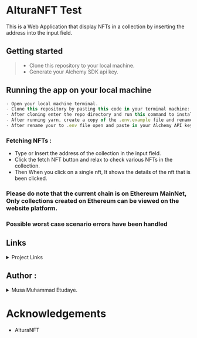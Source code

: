 # AlturaNFT Test

This is a Web Application that display NFTs in a collection by inserting the address into the input field.

## Getting started

> - Clone this repository to your local machine.
> - Generate your Alchemy SDK api key.

## Running the app on your local machine

```js
- Open your local machine terminal.
- Clone this repository by pasting this code in your terminal machine: git clone https://github.com/techbone/ALTURA-NFT-TEST.git
- After cloning enter the repo directory and run this command to install dependencies: yarn install
- After running yarn, create a copy of the .env.example file and rename to .env
- After rename your to .env file open and paste in your Alchemy API key.
```

### Fetching NFTs :

- Type or Insert the address of the collection in the input field.
- Click the fetch NFT button and relax to check various NFTs in the collection.
- Then When you click on a single nft, It shows the details of the nft that is been clicked.

### Please do note that the current chain is on Ethereum MainNet, Only collections created on Ethereum can be viewed on the website platform.

### Possible worst case scenario errors have been handled

## Links

<details>
    <summary>Project Links</summary>
    <ul>
    <li><a href="https://github.com/techbone/ALTURA-NFT-TEST">ALTURA-NFT : GITHUB Repository</a></li>
    <li><a href="https://stunning-wisp-f9781f.netlify.app">Deployed Site Link <./a></li>
    <li><a href="mailto:musaawwaletudaye@gmail.com">E-mail address</a></li>
    </ul>
</details>

## Author :

<details>
    <summary> Musa Muhammad Etudaye.</summary>
    <ul>
    <li><a href="https://www.github.com/techbone">Github</a></li>
    <li><a href="https://www.twitter.com/WeebAhmard">Twitter</a></li>
    <li><a href="mailto:musaawwaletudaye@gmail.com">E-mail</a></li>
    </ul>
</details>

# Acknowledgements

- AlturaNFT
